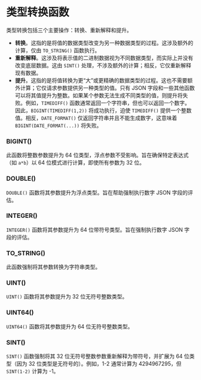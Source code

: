 # 类型转换函数

类型转换包括三个主要操作：转换、重新解释和提升。
* **转换**。这指的是将值的数据类型改变为另一种数据类型的过程。这涉及额外的计算，仅由 `TO_STRING()` 函数执行。
* **重新解释**。这涉及将表示值的二进制数据视为不同数据类型，而实际上并没有改变底层数据。这由 `SINT()` 处理，不涉及额外的计算；相反，它仅重新解释现有数据。
* **提升**。这指的是将值转换为更“大”或更精确的数据类型的过程。这也不需要额外计算；它仅请求参数提供另一种类型的值。只有 JSON 字段和一些其他函数可以将其值提升为整数。如果某个参数无法生成不同类型的值，则提升将失败。例如，`TIMEDIFF()` 函数通常返回一个字符串，但也可以返回一个数字。因此，`BIGINT(TIMEDIFF(1,2))` 将成功执行，迫使 `TIMEDIFF()` 提供一个整数值。相反，`DATE_FORMAT()` 仅返回字符串并且不能生成数字，这意味着 `BIGINT(DATE_FORMAT(...))` 将失败。

### BIGINT()

此函数将整数参数提升为 64 位类型，浮点参数不受影响。旨在确保特定表达式（如 `a*b`）以 64 位模式进行计算，即使所有参数为 32 位。

### DOUBLE()

`DOUBLE()` 函数将其参数提升为浮点类型。旨在帮助强制执行数字 JSON 字段的评估。

### INTEGER()

`INTEGER()` 函数将其参数提升为 64 位带符号类型。旨在强制执行数字 JSON 字段的评估。

### TO_STRING()

此函数强制将其参数转换为字符串类型。

### UINT()

`UINT()` 函数将其参数提升为 32 位无符号整数类型。

### UINT64()

`UINT64()` 函数将其参数提升为 64 位无符号整数类型。

### SINT()

`SINT()` 函数强制将其 32 位无符号整数参数重新解释为带符号，并扩展为 64 位类型（因为 32 位类型是无符号的）。例如，1-2 通常计算为 4294967295，但 `SINT(1-2)` 计算为 -1。
<!-- proofread -->
